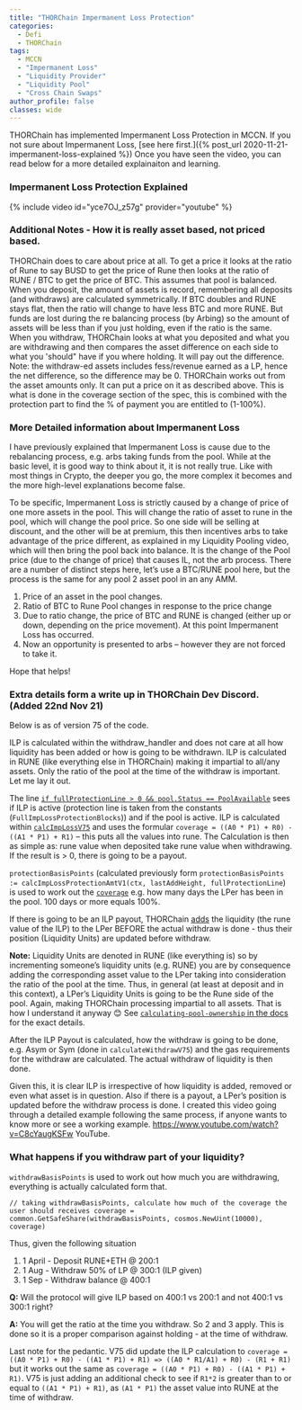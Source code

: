 ```yaml
---
title: "THORChain Impermanent Loss Protection"
categories:
  - Defi
  - THORChain
tags:
  - MCCN  
  - "Impermanent Loss"
  - "Liquidity Provider"
  - "Liquidity Pool"
  - "Cross Chain Swaps"
author_profile: false
classes: wide
---
```


THORChain has implemented Impermanent Loss Protection in MCCN. If you not sure about Impermanent Loss, [see here first.]({% post_url 2020-11-21-impermanent-loss-explained %})
Once you have seen the video, you can read below for a more detailed explainaiton and learning. 

###  Impermanent Loss Protection Explained
{% include video id="yce7OJ_z57g" provider="youtube" %}

### Additional Notes - How it is really asset based, not priced based. 
THORChain does to care about price at all. To get a price it looks at the ratio of Rune to say BUSD to get the price of Rune then looks at the ratio of RUNE / BTC to get the price of BTC. This assumes that pool is balanced. 
When you deposit, the amount of assets is record, remembering all deposits (and withdraws) are calculated symmetrically. If BTC doubles and RUNE stays flat, then the ratio will change to have less BTC and more RUNE. But funds are lost during the re balancing process (by Arbing) so the amount of assets will be less than if you just holding, even if the ratio is the same. 
When you withdraw, THORChain looks at what you deposited and what you are withdrawing and then compares the asset difference on each side to what you 'should" have if you where holding. It will pay out the difference. 
Note: the withdraw-ed assets includes fess/revenue earned as a LP, hence the net difference, so the difference may be 0. 
THORChain works out from the asset amounts only. It can put a price on it as described above. This is what is done in the coverage section of the spec, this is combined with the protection part to find the % of payment you are entitled to (1-100%). 

### More Detailed information about Impermanent Loss
I have previously explained that Impermanent Loss is cause due to the rebalancing process, e.g. arbs taking funds from the pool. While at the basic level, it is good way to think about it, it is not really true. Like with most things in Crypto, the deeper you go, the more complex it becomes and the more high-level explanations become false. 

To be specific, Impermanent Loss is strictly caused by a change of price of one more assets in the pool. This will change the ratio of asset to rune in the pool, which will change the pool price. So one side will be selling at discount, and the other will be at premium, this then incentives arbs to take advantage of the price different, as explained in my Liquidity Pooling video, which will then bring the pool back into balance. It is the change of the Pool price (due to the change of price) that causes IL, not the arb process. 
There are a number of distinct steps here, let’s use a BTC/RUNE pool here, but the process is the same for any pool 2 asset pool in an any AMM. 

1. Price of an asset in the pool changes.
1. Ratio of BTC to Rune Pool changes in response to the price change
1. Due to ratio change, the price of BTC and RUNE is changed (either up or down, depending on the price movement). At this point Impermanent Loss has occurred.
1. Now an opportunity is presented to arbs – however they are not forced to take it. 

Hope that helps!


### Extra details form a write up in THORChain Dev Discord. (Added 22nd Nov 21)
Below is as of version 75 of the code. 

ILP is calculated within the withdraw_handler and does not care at all how liquidity has been added or how is going to be withdrawn. ILP is calculated in RUNE (like everything else in THORChain) making it impartial to all/any assets. Only the ratio of the pool at the time of the withdraw is important. 
Let me lay it out.

The line [`if fullProtectionLine > 0 && pool.Status == PoolAvailable`](https://gitlab.com/thorchain/thornode/-/blob/develop/x/thorchain/withdraw_current.go#L83) sees if ILP is active (protection line is taken from the constants (`FullImpLossProtectionBlocks`)) and if the pool is active. 
ILP is calculated within [`calcImpLossV75`](https://gitlab.com/thorchain/thornode/-/blob/develop/x/thorchain/withdraw_current.go#L222) and uses the formular `coverage = ((A0 * P1) + R0) - ((A1 * P1) + R1)` – this puts all the values into rune. The Calculation is then as simple as:  rune value when deposited take rune value when withdrawing. If the result is > 0, there is going to be a payout.


 `protectionBasisPoints` (calculated previously form `protectionBasisPoints := calcImpLossProtectionAmtV1(ctx, lastAddHeight, fullProtectionLine`) is used to work out the [`coverage`](https://gitlab.com/thorchain/thornode/-/blob/develop/x/thorchain/withdraw_current.go#L243) e.g. how many days the LPer has been in the pool. 100 days or more equals 100%. 


If there is going to be an ILP payout, THORChain  [adds](https://gitlab.com/thorchain/thornode/-/blob/develop/x/thorchain/withdraw_current.go#L100) the liquidity (the rune value of the ILP) to the LPer BEFORE the actual withdraw is done - thus their position (Liquidity Units) are updated before withdraw.

<b>Note:</b> Liquidity Units are denoted in RUNE (like everything is) so by incrementing someone’s liquidity units (e.g. RUNE) you are by consequence adding the corresponding asset value to the LPer taking into consideration the ratio of the pool at the time. Thus, in general (at least at deposit and in this context), a LPer’s Liquidity Units is going to be the Rune side of the pool. Again, making THORChain processing impartial to all assets. That is how I understand it anyway 😊 See [`calculating-pool-ownership` in the docs](https://docs.thorchain.org/thorchain-finance/continuous-liquidity-pools#calculating-pool-ownership) for the exact details. 

After the ILP Payout is calculated, how the withdraw is going to be done, e.g. Asym or Sym (done in `calculateWithdrawV75`) and the gas requirements for the withdraw are calculated. The actual withdraw of liquidity is then done.

Given this, it is clear ILP is irrespective of how liquidity is added, removed or even what asset is in question. Also if there is a payout, a LPer’s position is updated before the withdraw process is done. 
I created this video going through a detailed example following the same process, if anyone wants to know more or see a working example. https://www.youtube.com/watch?v=C8cYaugKSFw
YouTube.

### What happens if you withdraw part of your liquidity?
`withdrawBasisPoints` is used to work out how much you are withdrawing, everything is actually calculated form that. 

``
    // taking withdrawBasisPoints, calculate how much of the coverage the user should receives
    coverage = common.GetSafeShare(withdrawBasisPoints, cosmos.NewUint(10000), coverage)
``

Thus, given the following situation
1. 1 April - Deposit RUNE+ETH @ 200:1
1. 1 Aug - Withdraw 50% of LP @ 300:1 (ILP given)
1. 1 Sep - Withdraw balance @ 400:1

**Q:** Will the protocol will give ILP based on 400:1 vs 200:1 and not 400:1 vs 300:1 right?

**A:** You will get the ratio at the time you withdraw. So 2 and 3 apply. This is done so it is a proper comparison against holding - at the time of withdraw.

Last note for the pedantic. V75 did update the ILP calculation to `coverage = ((A0 * P1) + R0) - ((A1 * P1) + R1) => ((A0 * R1/A1) + R0) - (R1 + R1)` but it works out the same as `coverage = ((A0 * P1) + R0) - ((A1 * P1) + R1)`. V75 is just adding an additional check to see if `R1*2` is greater than to or equal to `((A1 * P1) + R1)`, as `(A1 * P1)` the asset value into RUNE at the time of withdraw.